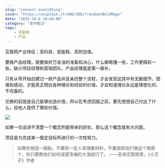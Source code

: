 ```yaml
---
slug: "connect everything"
cover: "https://unsplash.it/400/300/?random?BoldMage"
date: "2015-10-8 19:44:08"
category: "读书笔记"
tags:
    - 互联网
    - 产品
---
```

互联网产业特征：高科技、低能耗、高附加值。

要做产品经理，就要做好万金油的准备和决心，什么都略懂一些，工作更精彩一些。缺少项目经理和营销团队，产品经理就是第一替补。

只有从零开始创建过一款产品并且亲历整个流程，才会发现这其中有无数细节、困难和感动，才能真正明白各种理论和经验的价值，才会知道理论永远是理想化的、不完备的。

交换的前提是自己能够创造价值，所以在考虑回报之前，要先想想自己付出了什么，给他人提供了哪些价值。

![](/images/product.PNG)

如果一句话讲不清楚一个概念所能带来的好处，那么这个概念就有大问题。

项目是为完成某一既定目标所进行的一次性努力。

> 如果你想造一艘船，不要抓一批人来搜集材料，不要指挥他们做这个做那个，你只要教他们如何渴望浩瀚的大海就行了。 ——圣埃克絮佩里，《小王子》作者